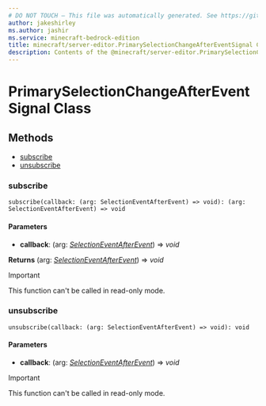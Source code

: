 ```yaml
---
# DO NOT TOUCH — This file was automatically generated. See https://github.com/mojang/minecraftapidocsgenerator to modify descriptions, examples, etc.
author: jakeshirley
ms.author: jashir
ms.service: minecraft-bedrock-edition
title: minecraft/server-editor.PrimarySelectionChangeAfterEventSignal Class
description: Contents of the @minecraft/server-editor.PrimarySelectionChangeAfterEventSignal class.
---
```

# PrimarySelectionChangeAfterEventSignal Class

## Methods
- [subscribe](#subscribe)
- [unsubscribe](#unsubscribe)

### **subscribe**
`
subscribe(callback: (arg: SelectionEventAfterEvent) => void): (arg: SelectionEventAfterEvent) => void
`

#### **Parameters**
- **callback**: (arg: [*SelectionEventAfterEvent*](SelectionEventAfterEvent.md)) => *void*

**Returns** (arg: [*SelectionEventAfterEvent*](SelectionEventAfterEvent.md)) => *void*

> [!IMPORTANT]
> This function can't be called in read-only mode.

### **unsubscribe**
`
unsubscribe(callback: (arg: SelectionEventAfterEvent) => void): void
`

#### **Parameters**
- **callback**: (arg: [*SelectionEventAfterEvent*](SelectionEventAfterEvent.md)) => *void*

> [!IMPORTANT]
> This function can't be called in read-only mode.
